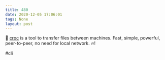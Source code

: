```yaml
---
title: 480
date: 2020-12-05 17:06:01
tags: None
layout: post
---
```


🔧 [croc](https://github.com/schollz/croc) is a tool to transfer files between machines. Fast, simple, powerful, peer-to-peer, no need for local network. 🔥!

#cli
